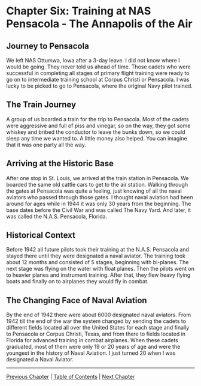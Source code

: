 # Chapter Six: Training at NAS Pensacola - The Annapolis of the Air

## Journey to Pensacola
We left NAS Ottumwa, Iowa after a 3-day leave. I did not know where I would be going. They never told us ahead of time. Those cadets who were successful in completing all stages of primary flight training were ready to go on to intermediate training school at Corpus Christi or Pensacola. I was lucky to be picked to go to Pensacola, where the original Navy pilot trained.

## The Train Journey
A group of us boarded a train for the trip to Pensacola. Most of the cadets were aggressive and full of piss and vinegar, so on the way, they got some whiskey and bribed the conductor to leave the bunks down, so we could sleep any time we wanted to. A little money also helped. You can imagine that it was one party all the way.

## Arriving at the Historic Base
After one stop in St. Louis, we arrived at the train station in Pensacola. We boarded the same old cattle cars to get to the air station. Walking through the gates at Pensacola was quite a feeling, just knowing of all the naval aviators who passed through those gates. I thought naval aviation had been around for ages while in 1944 it was only 30 years from the beginning. The base dates before the Civil War and was called The Navy Yard. And later, it was called the N.A.S. Pensacola, Florida.

## Historical Context
Before 1942 all future pilots took their training at the N.A.S. Pensacola and stayed there until they were designated a naval aviator. The training took about 12 months and consisted of 5 stages, beginning with bi-planes. The next stage was flying on the water with float planes. Then the pilots went on to heavier planes and instrument training. After that, they flew heavy flying boats and finally on to airplanes they would fly in combat.

## The Changing Face of Naval Aviation
By the end of 1942 there were about 6000 designated naval aviators. From 1942 till the end of the war the system changed by sending the cadets to different fields located all over the United States for each stage and finally to Pensacola or Corpus Christi, Texas, and from there to fields located in Florida for advanced training in combat airplanes. When these cadets graduated, most of them were only 19 or 20 years of age and were the youngest in the history of Naval Aviation. I just turned 20 when I was designated a Naval Aviator.

---
[Previous Chapter](chapter05.md) | [Table of Contents](../README.md) | [Next Chapter](chapter07.md) 